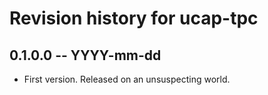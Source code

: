 # Revision history for ucap-tpc

## 0.1.0.0 -- YYYY-mm-dd

* First version. Released on an unsuspecting world.
